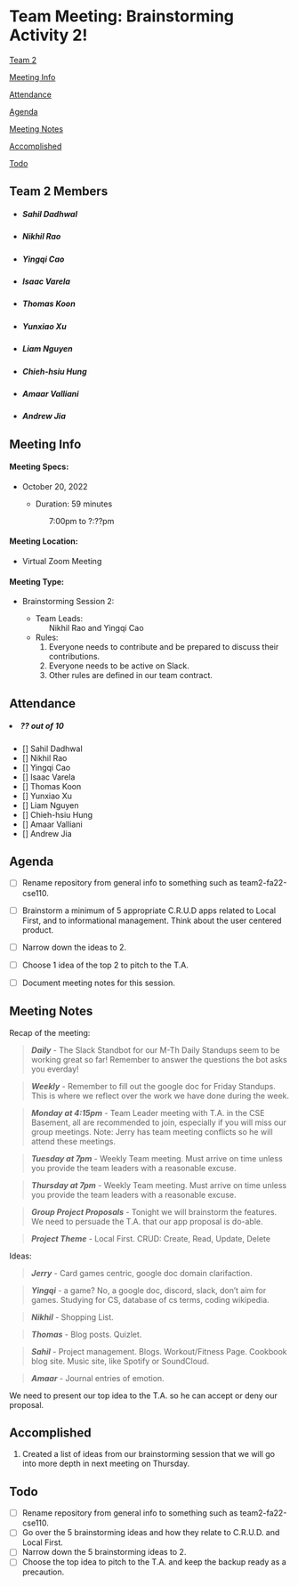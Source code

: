 # Team Meeting: Brainstorming Activity 2!

[Team 2](#team-2-members)

[Meeting Info](#meeting-info)

[Attendance](#attendance)

[Agenda](#agenda)

[Meeting Notes](#meeting-notes)

[Accomplished](#accomplished)

[Todo](#todo)


## **Team 2 Members**
<ul>

##### <li> *Sahil Dadhwal* </li>
##### <li> *Nikhil Rao* </li>
##### <li> *Yingqi Cao* </li>
##### <li> *Isaac Varela* </li>
##### <li> *Thomas Koon* </li>
##### <li> *Yunxiao Xu* </li> 
##### <li> *Liam Nguyen* </li>
##### <li> *Chieh-hsiu Hung* </li>
##### <li> *Amaar Valliani* </li>
##### <li> *Andrew Jia* </li>
  
</ul>

## **Meeting Info**
#### Meeting Specs: 
<ul>
  <li>October 20, 2022</li>
  <ul>
    <li>Duration: 59 minutes</li>
        <ol>7:00pm to ?:??pm<ol>
  </ul>
</ul>

#### Meeting Location: 
<ul>
  <li>Virtual Zoom Meeting</li>
</ul>

#### Meeting Type: 
<ul>
  <li>Brainstorming Session 2:</li>
    <ul>
      <li>
      Team Leads: 
        <ol>
            Nikhil Rao and Yingqi Cao
        </ol>
      </li>
      <li>
      Rules: 
        <ol>
            <li>
                Everyone needs to contribute and be prepared to discuss their contributions.
            </li>
            <li>
                Everyone needs to be active on Slack.
            </li>
            <li>
                Other rules are defined in our team contract.
            </li>
        </ol>
      </li>
    </ul>
</ul>	

## **Attendance**
##### <li> *?? out of 10* </li>
- [] Sahil Dadhwal
- [] Nikhil Rao
- [] Yingqi Cao
- [] Isaac Varela
- [] Thomas Koon
- [] Yunxiao Xu
- [] Liam Nguyen
- [] Chieh-hsiu Hung
- [] Amaar Valliani
- [] Andrew Jia

## **Agenda**
- [ ] Rename repository from general info to something such as team2-fa22-cse110.
- [ ] Brainstorm a minimum of 5 appropriate C.R.U.D apps related to Local First, and to informational management. Think about the user centered product.
- [ ] Narrow down the ideas to 2.
- [ ] Choose 1 idea of the top 2 to pitch to the T.A.
- [ ] Document meeting notes for this session.






## **Meeting Notes**
Recap of the meeting:

> ***Daily*** - The Slack Standbot for our M-Th Daily Standups seem to be working great so far! Remember to answer the questions the bot asks you everday!
 
> ***Weekly*** - Remember to fill out the google doc for Friday Standups. This is where we reflect over the work we have done during the week.

> ***Monday at 4:15pm*** - Team Leader meeting with T.A. in the CSE Basement, all are recommended to join, especially if you will miss our group meetings. Note: Jerry has team meeting conflicts so he will attend these meetings.

> ***Tuesday at 7pm*** - Weekly Team meeting. Must arrive on time unless you provide the team leaders with a reasonable excuse.

> ***Thursday at 7pm*** - Weekly Team meeting. Must arrive on time unless you provide the team leaders with a reasonable excuse.


> ***Group Project Proposals*** - Tonight we will brainstorm the features. We need to persuade the T.A. that our app proposal is do-able.

> ***Project Theme*** - Local First. CRUD: Create, Read, Update, Delete

Ideas:

> ***Jerry*** - Card games centric, google doc domain clarifaction.

> ***Yingqi*** - a game? No, a google doc, discord, slack, don’t aim for games. Studying for CS, database of cs terms, coding wikipedia.

> ***Nikhil*** - Shopping List.

> ***Thomas*** - Blog posts. Quizlet.

> ***Sahil*** - Project management. Blogs. Workout/Fitness Page. Cookbook blog site. Music site, like Spotify or SoundCloud.

> ***Amaar*** - Journal entries of emotion.


We need to present our top idea to the T.A. so he can accept or deny our proposal.

## **Accomplished**
<ol>
    <li>
        Created a list of ideas from our brainstorming session that we will go into more depth in next meeting on Thursday.
    </li>
</ol>


## **Todo**
- [ ] Rename repository from general info to something such as team2-fa22-cse110.
- [ ] Go over the 5 brainstorming ideas and how they relate to C.R.U.D. and Local First.
- [ ] Narrow down the 5 brainstorming ideas to 2.
- [ ] Choose the top idea to pitch to the T.A. and keep the backup ready as a precaution.
